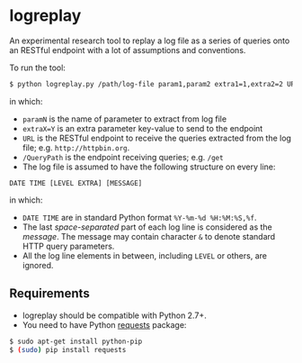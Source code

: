 # logreplay

An experimental research tool to replay a log file as a series of queries onto an RESTful endpoint with a lot of assumptions and conventions.

To run the tool:

```bash
$ python logreplay.py /path/log-file param1,param2 extra1=1,extra2=2 URL /QueryPath
```

in which:

* `paramN` is the name of parameter to extract from log file
* `extraX=Y` is an extra parameter key-value to send to the endpoint
* `URL` is the RESTful endpoint to receive the queries extracted from the log file; e.g. `http://httpbin.org`.
* `/QueryPath` is the endpoint receiving queries; e.g. `/get`
* The log file is assumed to have the following structure on every line:

```
DATE TIME [LEVEL EXTRA] [MESSAGE]
```
in which:

  * `DATE TIME` are in standard Python format `%Y-%m-%d %H:%M:%S,%f`.
  * The last *space-separated* part of each log line is considered as the *message*. The message may contain character `&` to denote standard HTTP query parameters.
  * All the log line elements in between, including `LEVEL` or others, are ignored.


## Requirements

* logreplay should be compatible with Python 2.7+.
* You need to have Python [requests][1] package:
```bash
$ sudo apt-get install python-pip
$ (sudo) pip install requests
```

[1]: https://pypi.python.org/pypi/requests
